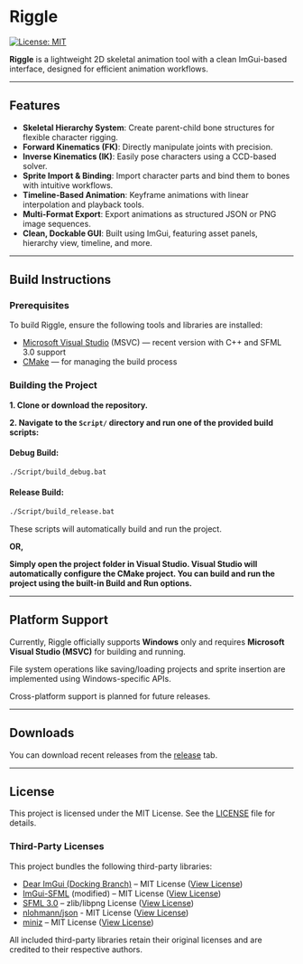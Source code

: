 # Riggle

[![License: MIT](https://img.shields.io/badge/License-MIT-yellow.svg)](LICENSE)

**Riggle** is a lightweight 2D skeletal animation tool with a clean ImGui-based interface, designed for efficient animation workflows.

---

## Features

- **Skeletal Hierarchy System**: Create parent-child bone structures for flexible character rigging.
- **Forward Kinematics (FK)**: Directly manipulate joints with precision.
- **Inverse Kinematics (IK)**: Easily pose characters using a CCD-based solver.
- **Sprite Import & Binding**: Import character parts and bind them to bones with intuitive workflows.
- **Timeline-Based Animation**: Keyframe animations with linear interpolation and playback tools.
- **Multi-Format Export**: Export animations as structured JSON or PNG image sequences.
- **Clean, Dockable GUI**: Built using ImGui, featuring asset panels, hierarchy view, timeline, and more.
---

## Build Instructions

### Prerequisites

To build Riggle, ensure the following tools and libraries are installed:

- [Microsoft Visual Studio](https://visualstudio.microsoft.com/) (MSVC) — recent version with C++ and SFML 3.0 support
- [CMake](https://cmake.org/) — for managing the build process

### Building the Project

**1. Clone or download the repository.**

**2. Navigate to the `Script/` directory and run one of the provided build scripts:**

#### Debug Build:
```bash
./Script/build_debug.bat
```
#### Release Build:
```bash
./Script/build_release.bat
```
These scripts will automatically build and run the project.

**OR,**

**Simply open the project folder in Visual Studio. Visual Studio will automatically configure the CMake project. You can build and run the project using the built-in Build and Run options.**

---

## Platform Support

Currently, Riggle officially supports **Windows** only and requires **Microsoft Visual Studio (MSVC)** for building and running.

File system operations like saving/loading projects and sprite insertion are implemented using Windows-specific APIs.

Cross-platform support is planned for future releases.

---

## Downloads

You can download recent releases from the [release](https://github.com/3ipul/Riggle/releases) tab.

---

## License

This project is licensed under the MIT License. See the [LICENSE](LICENSE) file for details.

### Third-Party Licenses

This project bundles the following third-party libraries:

- [Dear ImGui (Docking Branch)](https://github.com/ocornut/imgui/tree/docking) – MIT License ([View License](https://github.com/ocornut/imgui/blob/docking/LICENSE.txt))
- [ImGui-SFML](https://github.com/SFML/imgui-sfml) (modified) – MIT License ([View License](https://github.com/SFML/imgui-sfml/blob/master/LICENSE))
- [SFML 3.0](https://www.sfml-dev.org/) – zlib/libpng License ([View License](https://github.com/SFML/SFML/blob/master/license.md))
- [nlohmann/json](https://github.com/nlohmann/json) - MIT License ([View License](https://github.com/nlohmann/json/blob/develop/LICENSE.MIT))
- [miniz](https://github.com/richgel999/miniz) – MIT License ([View License](https://github.com/richgel999/miniz/blob/master/LICENSE))

All included third-party libraries retain their original licenses and are credited to their respective authors.